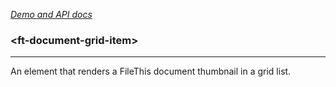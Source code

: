 [_Demo and API docs_](https://filethis.github.io/ft-document-grid-item/components/ft-document-grid-item/)

### \<ft-document-grid-item\>

-----------------------------------------------------------

An element that renders a FileThis document thumbnail in a grid list.